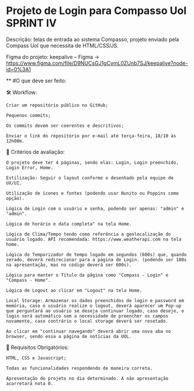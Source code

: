 # Projeto de Login para Compasso Uol **SPRINT IV**
Descrição: telas de entrada ao sistema Compasso, projeto enviado pela Compass Uol que necessita de HTML/CSS/JS.

Figma do projeto: keepalive – Figma -> https://www.figma.com/file/D9NUCsGJ1gCvmL0ZUnb7SJ/keepalive?node-id=0%3A1

**
#O que deve ser feito: 

🛠 Workflow:

    Criar um repositório público no GitHub;
 
    Pequenos commits;

    Os commits devem ser coerentes e descritivos;

    Enviar o link do repositório por e-mail até terça-feira, 18/10 às 12h00m.

 

👀 Critérios de avaliação:

 
    O projeto deve ter 4 páginas, sendo elas: Login, Login preenchido, Login Error, Home.

    Estilização: Seguir o layout conforme o desenhado pela equipe de UX/UI.

    Utilização de ícones e fontes (podendo usar Nunito ou Poppins como opção).

    Lógica de Login com o usuário e senha, podendo ser apenas: "admin" e "admin".
 
    Lógica de horário e data completa" na tela Home.
 
    Lógica de Clima/Tempo tendo como referência a geolocalização do usuário logado. API recomendada: https://www.weatherapi.com na tela home.
 
    Lógica do Temporizador de tempo logado em segundos (600s) que, quando zerado, deverá redirecionar para a página de Login. (podendo ser 180s na apresentação, mas no código deverá ser 600s).
 
    Lógica para manter o Título da página como "Compass - Login" e "Compass - Home".

    Lógica de Logout ao clicar em "Logout" na tela Home.
    
    Local Storage: Armazenar os dados preenchidos de login e password em memória, caso o usuário realize o logout, deverá aparecer um Pop-up que perguntará ao usuário se deseja continuar logado, caso deseje, o login será automático sem a necessidade de preencher os campos novamente, caso contrário o local storage deverá ser resetado.

    Ao clicar em "continuar navegando" deverá abrir uma nova aba no browser, sendo essa a página de notícias da UOL.

 
 
🔑 Requisitos Obrigatórios: 

    HTML, CSS e Javascript; 
 
    Todas as funcionalidades respondendo de maneira correta.

    Apresentação do projeto no dia determinado. A não apresentação acarretará nota 0.

 
